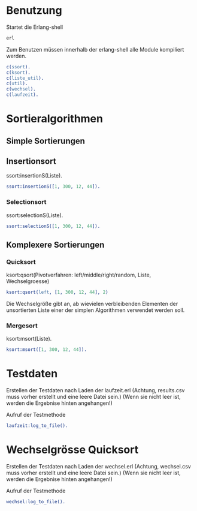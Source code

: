 # Benutzung

Startet die Erlang-shell
```bash
erl
```

Zum Benutzen müssen innerhalb der erlang-shell alle Module kompiliert werden.
```erlang
c(ssort).
c(ksort).
c(liste_util).
c(util).
c(wechsel).
c(laufzeit).
```


# Sortieralgorithmen

## Simple Sortierungen
## Insertionsort
ssort:insertionS(Liste).
```erlang
ssort:insertionS([1, 300, 12, 44]).
```

### Selectionsort
ssort:selectionS(Liste).
```erlang
ssort:selectionS([1, 300, 12, 44]).
```

## Komplexere Sortierungen
### Quicksort
ksort:qsort(Pivotverfahren: left/middle/right/random, Liste, Wechselgroesse)
```erlang
ksort:qsort(left, [1, 300, 12, 44], 2)
```
Die Wechselgröße gibt an, ab wievielen verbleibenden Elementen der unsortierten Liste einer der simplen Algorithmen verwendet werden soll.

### Mergesort
ksort:msort(Liste).
```erlang
ksort:msort([1, 300, 12, 44]).
```

# Testdaten
Erstellen der Testdaten nach  Laden der laufzeit.erl
(Achtung, results.csv muss vorher erstellt und eine leere Datei sein.)
(Wenn sie nicht leer ist, werden die Ergebnise hinten angehangen!)

Aufruf der Testmethode
```erlang
laufzeit:log_to_file().
```

# Wechselgrösse Quicksort
Erstellen der Testdaten nach Laden der wechsel.erl
(Achtung, wechsel.csv muss vorher erstellt und eine leere Datei sein.)
(Wenn sie nicht leer ist, werden die Ergebnise hinten angehangen!)

Aufruf der Testmethode
```erlang
wechsel:log_to_file().
```
